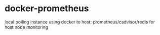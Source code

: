 # docker-prometheus
local polling instance using docker to host: prometheus/cadvisor/redis for host node monitoring
